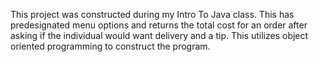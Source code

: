  
This project was constructed during my Intro To Java class. This has predesignated menu options and returns the total cost for an order after asking if the individual would want delivery and a tip. 
This utilizes object oriented programming to construct the program.
